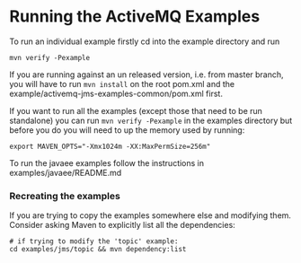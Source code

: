 Running the ActiveMQ Examples
============================

To run an individual example firstly cd into the example directory and run

```
mvn verify -Pexample
```

If you are running against an un released version, i.e. from master branch, you will have to run `mvn install` on the root
pom.xml and the example/activemq-jms-examples-common/pom.xml first.

If you want to run all the examples (except those that need to be run standalone) you can run `mvn verify -Pexample` in the examples
directory but before you do you will need to up the memory used by running:

```
export MAVEN_OPTS="-Xmx1024m -XX:MaxPermSize=256m"
```

To run the javaee examples follow the instructions in examples/javaee/README.md

### Recreating the examples

If you are trying to copy the examples somewhere else and modifying them. Consider asking Maven to explicitly list all the dependencies:

```
# if trying to modify the 'topic' example:
cd examples/jms/topic && mvn dependency:list
```
